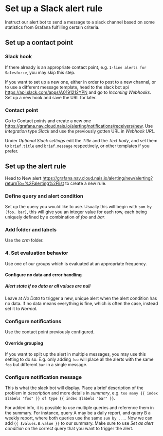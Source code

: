# Set up a Slack alert rule

Instruct our alert bot to send a message to a slack channel based on some
statistics from Grafana fulfilling certain criteria.

## Set up a contact point

### Slack hook

If there already is an appropriate contact point, e.g. `1-line alerts for
Salesforce`, you may skip this step.

If you want to set up a new one, either in order to post to a new channel, or to
use a different message template, head to the slack bot
api <https://api.slack.com/apps/A0191212YPN>
and go to *Incoming Webhooks*. Set up a new hook and save the URL for later.

### Contact point

Go to Contact points and create a new one
<https://grafana.nav.cloud.nais.io/alerting/notifications/receivers/new>. Use
*Integration* type *Slack* and use the previously gotten URL in *Webhook URL*.

Under *Optional Slack settings* edit the *Title* and the *Text body*, and set
them to `brief.title` and `brief.message` respectively, or other templates if
you prefer.

## Set up the alert rule

Head to New alert
<https://grafana.nav.cloud.nais.io/alerting/new/alerting?returnTo=%2Falerting%2Flist>
to create a new rule.

### Define query and alert condition

Set up the query you would like to use. Usually this will begin with `sum by
(foo, bar)`, this will give you an integer value for each row, each being
uniquely defined by a combination of *foo* and *bar*.

### Add folder and labels

Use the *crm* folder.

### 4. Set evaluation behavior

Use one of our groups which is evaluated at an appropriate frequency.

#### Configure no data and error handling

##### Alert state if no data or all values are null

Leave at *No Data* to trigger a new, unique alert when the alert condition has
no data. If no data means everything is fine, which is often the case, instead
set it to *Normal*.

### Configure notifications

Use the contact point previously configured.

#### Override grouping

If you want to split up the alert in multiple messages, you may use this setting
to do so. E.g. only adding `foo` will place all the alerts with the same `foo`
but different `bar` in a single message.

### Configure notification message

This is what the slack bot will display. Place a brief description of the
problem in *description* and more details in *summary*, e.g. `too many {{ index
$labels "foo" }} of type {{ index $labels "bar" }}`.

For added info, it is possible to use multiple queries and reference them in the
summary. For instance, query A may be a daily report, and query B a weekly
report, where both queries use the same `sum by ...`. Now we can add `{{
$values.B.value }}` to our summary. Make sure to use *Set as alert condition* on
the correct query that you want to trigger the alert.
